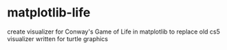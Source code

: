 # matplotlib-life

create visualizer for Conway's Game of Life in matplotlib to replace old cs5 visualizer written for turtle graphics
